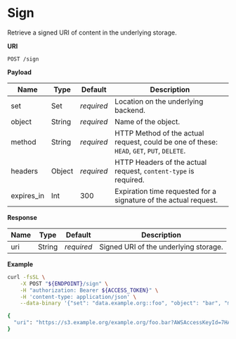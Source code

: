 # Sign

Retrieve a signed URI of content in the underlying storage.

**URI**

```
POST /sign
```

**Payload**

Name       | Type   | Default    | Description
---------- | ------ | ---------- | ------------------
set        | Set    | _required_ | Location on the underlying backend.
object     | String | _required_ | Name of the object.
method     | String | _required_ | HTTP Method of the actual request, could be one of these: `HEAD`, `GET`, `PUT`, `DELETE`.
headers    | Object | _required_ | HTTP Headers of the actual request, `content-type` is required.
expires_in | Int    |        300 | Expiration time requested for a signature of the actual request.

**Response**

Name    | Type   | Default    | Description
------- | ------ | ---------- | ------------------
uri     | String | _required_ | Signed URI of the underlying storage.

**Example**

```bash
curl -fsSL \
    -X POST "${ENDPOINT}/sign" \
    -H "authorization: Bearer ${ACCESS_TOKEN}" \
    -H 'content-type: application/json' \
    --data-binary '{"set": "data.example.org::foo", "object": "bar", "method": "PUT", "headers": {"content-type": "text/plain"}}'

{
  "uri": "https://s3.example.org/example.org/foo.bar?AWSAccessKeyId=7HAbGrmLzeWa4T8R&Expires=1530820731&Signature=bnIwiFU1iqlR7PdWnelPHkvjnKE%3D"
}
```
